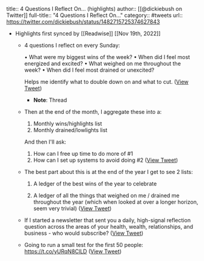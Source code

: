 title:: 4 Questions I Reflect On... (highlights)
author:: [[@dickiebush on Twitter]]
full-title:: "4 Questions I Reflect On..."
category:: #tweets
url:: https://twitter.com/dickiebush/status/1482715725374627843

- Highlights first synced by [[Readwise]] [[Nov 19th, 2022]]
	- 4 questions I reflect on every Sunday:
	  
	  • What were my biggest wins of the week?
	  • When did I feel most energized and excited?
	  • What weighed on me throughout the week?
	  • When did I feel most drained or unexcited?
	  
	  Helps me identify what to double down on and what to cut. ([View Tweet](https://twitter.com/dickiebush/status/1482715725374627843))
		- **Note**: Thread
	- Then at the end of the month, I aggregate these into a: 
	  
	  1. Monthly wins/highlights list 
	  2. Monthly drained/lowlights list
	  
	  And then I'll ask:
	  
	  1. How can I free up time to do more of #1
	  2. How can I set up systems to avoid doing #2 ([View Tweet](https://twitter.com/dickiebush/status/1482716603661828103))
	- The best part about this is at the end of the year I get to see 2 lists:
	  
	  1. A ledger of the best wins of the year to celebrate 
	  
	  2. A ledger of all the things that weighed on me / drained me throughout the year (which when looked at over a longer horizon, seem very trivial) ([View Tweet](https://twitter.com/dickiebush/status/1482717018071744517))
	- If I started a newsletter that sent you a daily, high-signal reflection question across the areas of your health, wealth, relationships, and business - who would subscribe? ([View Tweet](https://twitter.com/dickiebush/status/1482872341201924101))
	- Going to run a small test for the first 50 people: 
	  https://t.co/yURqN8ClLD ([View Tweet](https://twitter.com/dickiebush/status/1482874165359263751))